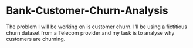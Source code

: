 # Bank-Customer-Churn-Analysis
The problem I will be working on is customer churn. I’ll be using a fictitious churn dataset from a Telecom provider and my task is to analyse why customers are churning.
